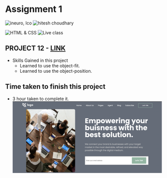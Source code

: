 # Assignment 1

![ineuro, lco](https://img.shields.io/badge/iNeuron-LCO-green)
![hitesh choudhary](https://img.shields.io/badge/Hitesh--Choudhary-Full--stack--JS--bootcamp-red)

![HTML & CSS](https://img.shields.io/badge/HTML-CSS-orange)
![Live class](https://img.shields.io/badge/LIVE--CLASS-PROJECT--12-lightgrey)

## PROJECT 12 - [LINK ](https://liveproj-12.netlify.app/)

-   Skills Gained in this project
    -   Learned to use the object-fit.
    -   Learned to use the object-position.


## Time taken to finish this project

-   3 hour taken to complete it.
![Desktop](./Screenshot.png)



